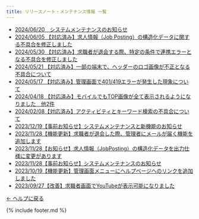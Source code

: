 ```yaml
---
title: リリースノート・メンテナンス情報 一覧
---
```

* [2024/06/20　システムメンテナンスのお知らせ](https://e2info.github.io/hrdeli-docs/release-notes/20240620_00)
* [2024/06/05 【対応済み】求人情報（Job Posting）の構造化データに関する不具合を修正しました](https://e2info.github.io/hrdeli-docs/release-notes/20240605_00)
* [2024/05/30 【対応済み】求職者が退会する際、特定の条件で連携エラーとなる不具合を修正しました](https://e2info.github.io/hrdeli-docs/release-notes/20240530_00)
* [2024/05/21 【対応済み】一部の端末で、ヘッダーのロゴ画像が不正となる不具合について](https://e2info.github.io/hrdeli-docs/release-notes/20240521_00)
* [2024/05/17 【対応済み】管理画面で401/419エラーが発生した現象について](https://e2info.github.io/hrdeli-docs/release-notes/20240517_00)
* [2024/04/18 【対応済み】モバイルでもTOP画像が全て表示されるようになりました　他2件](https://e2info.github.io/hrdeli-docs/release-notes/20240418_00)
* [2024/02/08【対応済み】アクティビティとキーワード検索の不具合について](hhttps://e2info.github.io/hrdeli-docs/release-notes/20240208_00)
* [2023/12/19【事前お知らせ】システムメンテナンスと新機能のお知らせ](https://e2info.github.io/hrdeli-docs/release-notes/20231219_00)
* [2023/11/28【機能更新】求職者が退会した際、管理者にメールが届く機能を追加します](https://e2info.github.io/hrdeli-docs/release-notes/20231128_02)
* [2023/11/28【お知らせ】求人情報（JobPosting）の構造化データを出力仕様に変更があります](https://e2info.github.io/hrdeli-docs/release-notes/20231128_01)
* [2023/11/28【事前お知らせ】システムメンテナンスのお知らせ](https://e2info.github.io/hrdeli-docs/release-notes/20231128_00)
* [2023/10/19【機能更新】管理画面メニューにヘルプページへのリンクを追加しました](https://e2info.github.io/hrdeli-docs/release-notes/20231019)
* [2023/09/27【改善】求職者画面でYouTubeが表示可能になりました](https://e2info.github.io/hrdeli-docs/release-notes/20230927)

[← ヘルプに戻る](https://e2info.github.io/hrdeli-docs/)<br>

{% include footer.md %}